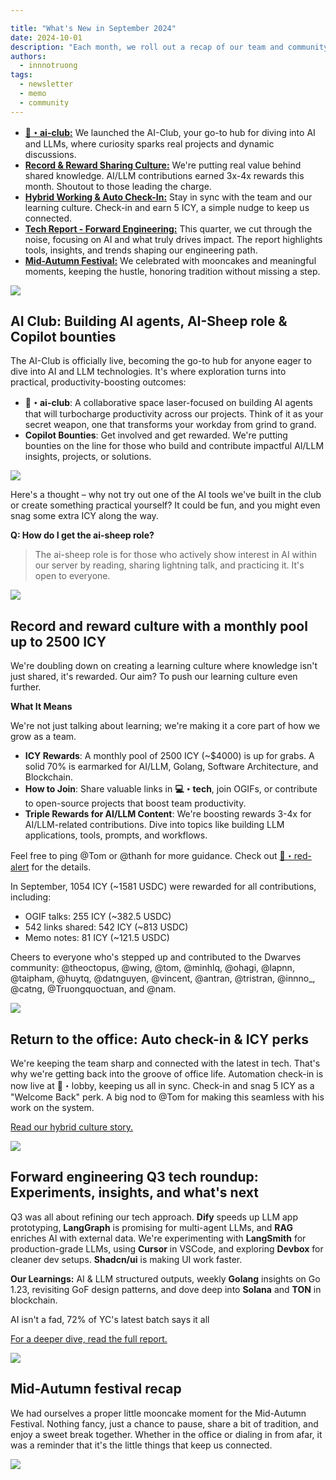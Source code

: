 ```yaml
---

title: "What's New in September 2024"
date: 2024-10-01
description: "Each month, we roll out a recap of our team and community's strides forward. September's updates spotlight the AI Club launch, rewards for our sharing culture, hybrid work check-ins, reporting tech trends in forward engineering, and our Mid-Autumn celebration."
authors:
  - innnotruong
tags:
  - newsletter
  - memo
  - community
---
```


- [**🧙・ai-club:**](#ai-club-building-ai-agents-ai-sheep-role--copilot-bounties) We launched the AI-Club, your go-to hub for diving into AI and LLMs, where curiosity sparks real projects and dynamic discussions.
- [**Record & Reward Sharing Culture:**](#record-and-reward-culture-with-a-monthly-pool-up-to-2500-icy) We're putting real value behind shared knowledge. AI/LLM contributions earned 3x-4x rewards this month. Shoutout to those leading the charge.
- [**Hybrid Working & Auto Check-In:**](#return-to-the-office-auto-check-in--icy-perks) Stay in sync with the team and our learning culture. Check-in and earn 5 ICY, a simple nudge to keep us connected.
- [**Tech Report - Forward Engineering:**](#forward-engineering-q3-tech-roundup-experiments-insights-and-whats-next) This quarter, we cut through the noise, focusing on AI and what truly drives impact. The report highlights tools, insights, and trends shaping our engineering path.
- [**Mid-Autumn Festival:**](#mid-autumn-festival-recap) We celebrated with mooncakes and meaningful moments, keeping the hustle, honoring tradition without missing a step.

![](assets/2024-whats-new-sep-theme.png)

## AI Club: Building AI agents, AI-Sheep role & Copilot bounties

The AI-Club is officially live, becoming the go-to hub for anyone eager to dive into AI and LLM technologies. It's where exploration turns into practical, productivity-boosting outcomes:

- **🧙・ai-club**: A collaborative space laser-focused on building AI agents that will turbocharge productivity across our projects. Think of it as your secret weapon, one that transforms your workday from grind to grand.
- **Copilot Bounties**: Get involved and get rewarded. We're putting bounties on the line for those who build and contribute impactful AI/LLM insights, projects, or solutions.

![](assets/2024-whats-new-sep-copilot-y.png)

Here's a thought – why not try out one of the AI tools we've built in the club or create something practical yourself? It could be fun, and you might even snag some extra ICY along the way.

**Q: How do I get the ai-sheep role?**

> The ai-sheep role is for those who actively show interest in AI within our server by reading, sharing lightning talk, and practicing it. It's open to everyone.

![](assets/2024-whats-new-sep-community-member.png)

## Record and reward culture with a monthly pool up to 2500 ICY

We're doubling down on creating a learning culture where knowledge isn't just shared, it's rewarded. Our aim? To push our learning culture even further.

**What It Means**

We're not just talking about learning; we're making it a core part of how we grow as a team.

- **ICY Rewards**: A monthly pool of 2500 ICY (~$4000) is up for grabs. A solid 70% is earmarked for AI/LLM, Golang, Software Architecture, and Blockchain.
- **How to Join**: Share valuable links in **💻・tech**, join OGIFs, or contribute to open-source projects that boost team productivity.
- **Triple Rewards for AI/LLM Content**: We're boosting rewards 3-4x for AI/LLM-related contributions. Dive into topics like building LLM applications, tools, prompts, and workflows.

Feel free to ping @Tom or @thanh for more guidance. Check out [🚨・red-alert](https://discord.com/channels/462663954813157376/915941020968046612/1281097666809434184) for the details.

In September, 1054 ICY (~1581 USDC) were rewarded for all contributions, including:

- OGIF talks: 255 ICY (~382.5 USDC)
- 542 links shared: 542 ICY (~813 USDC)
- Memo notes: 81 ICY (~121.5 USDC)

Cheers to everyone who's stepped up and contributed to the Dwarves community: @theoctopus, @wing, @tom, @minhlq, @ohagi, @lapnn, @taipham, @huytq, @datnguyen, @vincent, @antran, @tristran, @innno\_, @catng, @Truongquoctuan, and @nam.

![](assets/2024-whats-new-sep-sharing-culture.png)

## Return to the office: Auto check-in & ICY perks

We're keeping the team sharp and connected with the latest in tech. That's why we're getting back into the groove of office life. Automation check-in is now live at 🏢・lobby, keeping us all in sync. Check-in and snag 5 ICY as a "Welcome Back" perk. A big nod to @Tom for making this seamless with his work on the system.

[Read our hybrid culture story.](https://memo.d.foundation/updates/digest/14-a-home-away-from-home/)

![](assets/2024-whats-new-sep-hado.png)

## Forward engineering Q3 tech roundup: Experiments, insights, and what's next

Q3 was all about refining our tech approach. **Dify** speeds up LLM app prototyping, **LangGraph** is promising for multi-agent LLMs, and **RAG** enriches AI with external data. We're experimenting with **LangSmith** for production-grade LLMs, using **Cursor** in VSCode, and exploring **Devbox** for cleaner dev setups. **Shadcn/ui** is making UI work faster.

**Our Learnings:** AI & LLM structured outputs, weekly **Golang** insights on Go 1.23, revisiting GoF design patterns, and dove deep into **Solana** and **TON** in blockchain.

AI isn't a fad, 72% of YC's latest batch says it all

[For a deeper dive, read the full report.](https://memo.d.foundation/playground/01_literature/engineering/forward-engineering-q3-2024/)

![](assets/2024-whats-new-sep-forward-engineering.webp)

## Mid-Autumn festival recap

We had ourselves a proper little mooncake moment for the Mid-Autumn Festival. Nothing fancy, just a chance to pause, share a bit of tradition, and enjoy a sweet break together. Whether in the office or dialing in from afar, it was a reminder that it's the little things that keep us connected.

![](assets/2024-whats-new-sep-mooncake.jpg)
